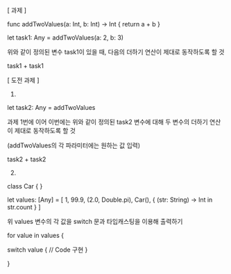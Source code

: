 [ 과제 ]

func addTwoValues(a: Int, b: Int) -> Int {  return a + b }

let task1: Any = addTwoValues(a: 2, b: 3)

위와 같이 정의된 변수 task1이 있을 때, 다음의 더하기 연산이 제대로 동작하도록 할 것

task1 + task1



[ 도전 과제 ]

1. 

let task2: Any = addTwoValues

과제 1번에 이어 이번에는 위와 같이 정의된 task2 변수에 대해 두 변수의 더하기 연산이 제대로 동작하도록 할 것

(addTwoValues의 각 파라미터에는 원하는 값 입력)

task2 + task2



2. 

class Car { }

let values: [Any] = [  1,  99.9,  (2.0, Double.pi),  Car(),  { (str: String) -> Int in str.count } ]

위 values 변수의 각 값을 switch 문과 타입캐스팅을 이용해 출력하기

for value in values {

switch value {    // Code 구현  }

}